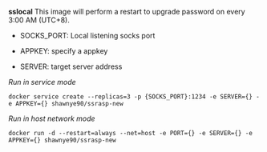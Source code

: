 **sslocal** This image will perform a restart to upgrade password on every 3:00 AM (UTC+8).

* SOCKS_PORT: Local listening socks port

* APPKEY: specify a appkey
* SERVER: target server address

*Run in service mode*
```
docker service create --replicas=3 -p {SOCKS_PORT}:1234 -e SERVER={} -e APPKEY={} shawnye90/ssrasp-new
```
*Run in host network mode*
```
docker run -d --restart=always --net=host -e PORT={} -e SERVER={} -e APPKEY={} shawnye90/ssrasp-new
```
